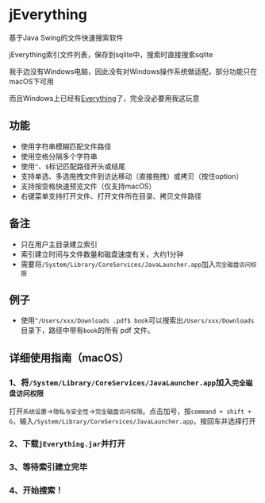 # jEverything

基于Java Swing的文件快速搜索软件

jEverything索引文件列表，保存到sqlite中，搜索时直接搜索sqlite

我手边没有Windows电脑，因此没有对Windows操作系统做适配，部分功能只在macOS下可用

而且Windows上已经有[Everything](https://www.voidtools.com/zh-cn/)了，完全没必要用我这玩意

## 功能

* 使用字符串模糊匹配文件路径
* 使用空格分隔多个字符串
* 使用`^`、`$`标记匹配路径开头或结尾
* 支持单选、多选拖拽文件到访达移动（直接拖拽）或拷贝（按住option）
* 支持按空格快速预览文件（仅支持macOS）
* 右键菜单支持打开文件、打开文件所在目录、拷贝文件路径

## 备注

* 只在用户主目录建立索引
* 索引建立时间与文件数量和磁盘速度有关，大约1分钟
* 需要将`/System/Library/CoreServices/JavaLauncher.app`加入`完全磁盘访问权限`

## 例子

* 使用`^/Users/xxx/Downloads .pdf$ book`可以搜索出`/Users/xxx/Downloads`目录下，路径中带有`book`的所有 pdf 文件。

## 详细使用指南（macOS）

### 1、将`/System/Library/CoreServices/JavaLauncher.app`加入`完全磁盘访问权限`

打开`系统设置`->`隐私与安全性`->`完全磁盘访问权限`。点击加号，按`command + shift + G`，输入`/System/Library/CoreServices/JavaLauncher.app`，按回车并选择打开

### 2、下载`jEverything.jar`并打开

### 3、等待索引建立完毕

### 4、开始搜索！